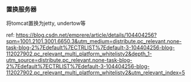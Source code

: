 ### 置换服务器
将tomcat置换为jetty, undertow等

ref: https://blog.csdn.net/emprere/article/details/104404256?spm=1001.2101.3001.6650.3&utm_medium=distribute.pc_relevant.none-task-blog-2%7Edefault%7ECTRLIST%7Edefault-3-104404256-blog-112027902.pc_relevant_multi_platform_whitelistv2&depth_1-utm_source=distribute.pc_relevant.none-task-blog-2%7Edefault%7ECTRLIST%7Edefault-3-104404256-blog-112027902.pc_relevant_multi_platform_whitelistv2&utm_relevant_index=5
